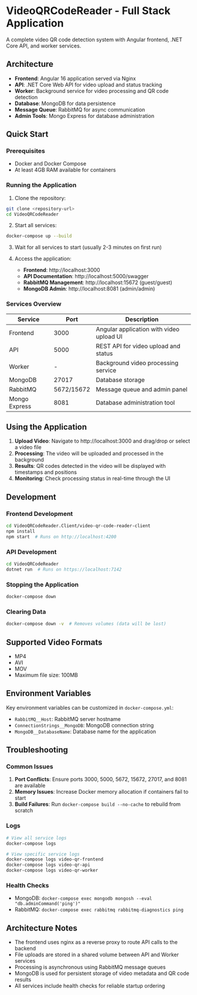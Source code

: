 # VideoQRCodeReader - Full Stack Application

A complete video QR code detection system with Angular frontend, .NET Core API, and worker services.

## Architecture

- **Frontend**: Angular 16 application served via Nginx
- **API**: .NET Core Web API for video upload and status tracking
- **Worker**: Background service for video processing and QR code detection
- **Database**: MongoDB for data persistence
- **Message Queue**: RabbitMQ for async communication
- **Admin Tools**: Mongo Express for database administration

## Quick Start

### Prerequisites

- Docker and Docker Compose
- At least 4GB RAM available for containers

### Running the Application

1. Clone the repository:

```bash
git clone <repository-url>
cd VideoQRCodeReader
```

2. Start all services:

```bash
docker-compose up --build
```

3. Wait for all services to start (usually 2-3 minutes on first run)

4. Access the application:
   - **Frontend**: http://localhost:3000
   - **API Documentation**: http://localhost:5000/swagger
   - **RabbitMQ Management**: http://localhost:15672 (guest/guest)
   - **MongoDB Admin**: http://localhost:8081 (admin/admin)

### Services Overview

| Service       | Port       | Description                              |
| ------------- | ---------- | ---------------------------------------- |
| Frontend      | 3000       | Angular application with video upload UI |
| API           | 5000       | REST API for video upload and status     |
| Worker        | -          | Background video processing service      |
| MongoDB       | 27017      | Database storage                         |
| RabbitMQ      | 5672/15672 | Message queue and admin panel            |
| Mongo Express | 8081       | Database administration tool             |

## Using the Application

1. **Upload Video**: Navigate to http://localhost:3000 and drag/drop or select a video file
2. **Processing**: The video will be uploaded and processed in the background
3. **Results**: QR codes detected in the video will be displayed with timestamps and positions
4. **Monitoring**: Check processing status in real-time through the UI

## Development

### Frontend Development

```bash
cd VideoQRCodeReader.Client/video-qr-code-reader-client
npm install
npm start  # Runs on http://localhost:4200
```

### API Development

```bash
cd VideoQRCodeReader
dotnet run  # Runs on https://localhost:7142
```

### Stopping the Application

```bash
docker-compose down
```

### Clearing Data

```bash
docker-compose down -v  # Removes volumes (data will be lost)
```

## Supported Video Formats

- MP4
- AVI
- MOV
- Maximum file size: 100MB

## Environment Variables

Key environment variables can be customized in `docker-compose.yml`:

- `RabbitMQ__Host`: RabbitMQ server hostname
- `ConnectionStrings__MongoDB`: MongoDB connection string
- `MongoDB__DatabaseName`: Database name for the application

## Troubleshooting

### Common Issues

1. **Port Conflicts**: Ensure ports 3000, 5000, 5672, 15672, 27017, and 8081 are available
2. **Memory Issues**: Increase Docker memory allocation if containers fail to start
3. **Build Failures**: Run `docker-compose build --no-cache` to rebuild from scratch

### Logs

```bash
# View all service logs
docker-compose logs

# View specific service logs
docker-compose logs video-qr-frontend
docker-compose logs video-qr-api
docker-compose logs video-qr-worker
```

### Health Checks

- MongoDB: `docker-compose exec mongodb mongosh --eval "db.adminCommand('ping')"`
- RabbitMQ: `docker-compose exec rabbitmq rabbitmq-diagnostics ping`

## Architecture Notes

- The frontend uses nginx as a reverse proxy to route API calls to the backend
- File uploads are stored in a shared volume between API and Worker services
- Processing is asynchronous using RabbitMQ message queues
- MongoDB is used for persistent storage of video metadata and QR code results
- All services include health checks for reliable startup ordering
